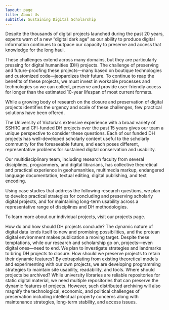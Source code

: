 ```yaml
---
layout: page
title: About Us
subtitle: Sustaining Digital Scholarship
---
```


Despite the thousands of digital projects launched during the past 20 years, experts warn of a new “digital dark age” as our ability to produce digital information continues to outpace our capacity to preserve and access that knowledge for the long haul.

These challenges extend across many domains, but they are particularly pressing for digital humanities (DH) projects. The challenge of preserving and future-proofing these projects—many based on boutique technologies and customized code—jeopardizes their future. To continue to reap the benefits of these projects, we must invest in workable processes and technologies so we can collect, preserve and provide user-friendly access for longer than the estimated 10-year lifespan of most current formats.

While a growing body of research on the closure and preservation of digital projects identifies the urgency and scale of these challenges, few practical solutions have been offered.

The University of Victoria’s extensive experience with a broad variety of SSHRC and CFI-funded DH projects over the past 15 years gives our team a unique perspective to consider these questions.  Each of our funded DH projects has well-developed scholarly content useful to the scholarly community for the foreseeable future, and each poses different, representative problems for sustained digital conservation and usability.

Our multidisciplinary team, including research faculty from several disciplines, programmers, and digital librarians, has collective theoretical and practical experience in geohumanities, multimedia markup, endangered language documentation, textual editing, digital publishing, and text encoding.

Using case studies that address the following research questions, we plan to develop practical strategies for concluding and preserving scholarly digital projects, and for maintaining long-term usability across a representative range of disciplines and DH methodologies.

To learn more about our individual projects, visit our projects page.

How do and how should DH projects conclude? The dynamic nature of digital data lends itself to new and promising possibilities, and the protean digital environment makes publication a moving target. Despite these temptations, while our research and scholarship go on, projects—even digital ones—need to end. We plan to investigate strategies and landmarks to bring DH projects to closure.
How should we preserve projects to retain their dynamic features? By extrapolating from existing theoretical models and experimenting with our own projects, we are developing programming strategies to maintain site usability, readability, and tools.
Where should projects be archived?  While university libraries are reliable repositories for static digital material, we need multiple repositories that can preserve the dynamic features of projects.  However, such distributed archiving will also magnify the technological, economic, and political challenges of preservation including intellectual property concerns along with maintenance strategies, long-term stability, and access issues.
